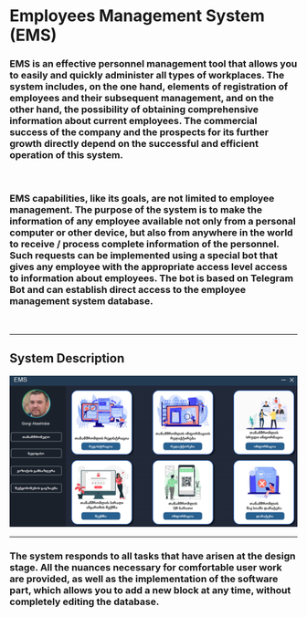 # **Employees Management System (EMS)**

### EMS is an effective personnel management tool that allows you to easily and quickly administer all types of workplaces. The system includes, on the one hand, elements of registration of employees and their subsequent management, and on the other hand, the possibility of obtaining comprehensive information about current employees. The commercial success of the company and the prospects for its further growth directly depend on the successful and efficient operation of this system.

<br/>

### EMS capabilities, like its goals, are not limited to employee management. The purpose of the system is to make the information of any employee available not only from a personal computer or other device, but also from anywhere in the world to receive / process complete information of the personnel. Such requests can be implemented using a special bot that gives any employee with the appropriate access level access to information about employees. The bot is based on Telegram Bot and can establish direct access to the employee management system database.

<br/>

---

## System Description
![EMS Main Form](https://raw.githubusercontent.com/GAGreatProgrammer/Employees-Management-System-EMS/master/Employees%20Management%20System/Assets/MainForm.PNG)

---

### The system responds to all tasks that have arisen at the design stage. All the nuances necessary for comfortable user work are provided, as well as the implementation of the software part, which allows you to add a new block at any time, without completely editing the database.
